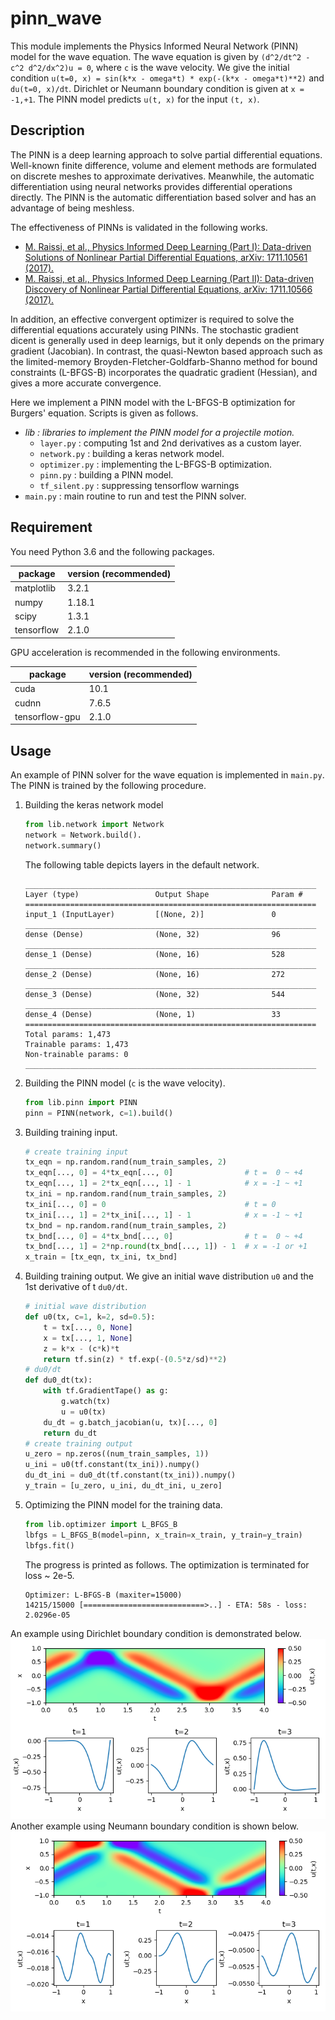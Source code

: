 # pinn_wave

This module implements the Physics Informed Neural Network (PINN) model for the wave equation. The wave equation is given by `(d^2/dt^2 - c^2 d^2/dx^2)u = 0`, where `c` is the wave velocity. We give the initial condition `u(t=0, x) = sin(k*x - omega*t) * exp(-(k*x - omega*t)**2)` and `du(t=0, x)/dt`. Dirichlet or Neumann boundary condition is given at `x = -1,+1`. The PINN model predicts `u(t, x)` for the input `(t, x)`.

## Description

The PINN is a deep learning approach to solve partial differential equations. Well-known finite difference, volume and element methods are formulated on discrete meshes to approximate derivatives. Meanwhile, the automatic differentiation using neural networks provides differential operations directly. The PINN is the automatic differentiation based solver and has an advantage of being meshless.

The effectiveness of PINNs is validated in the following works.

* [M. Raissi, et al., Physics Informed Deep Learning (Part I): Data-driven Solutions of Nonlinear Partial Differential Equations, arXiv: 1711.10561 (2017).](https://arxiv.org/abs/1711.10561)
* [M. Raissi, et al., Physics Informed Deep Learning (Part II): Data-driven Discovery of Nonlinear Partial Differential Equations, arXiv: 1711.10566 (2017).](https://arxiv.org/abs/1711.10566)

In addition, an effective convergent optimizer is required to solve the differential equations accurately using PINNs. The stochastic gradient dicent is generally used in deep learnigs, but it only depends on the primary gradient (Jacobian). In contrast, the quasi-Newton based approach such as the limited-memory Broyden-Fletcher-Goldfarb-Shanno method for bound constraints (L-BFGS-B) incorporates the quadratic gradient (Hessian), and gives a more accurate convergence.

Here we implement a PINN model with the L-BFGS-B optimization for Burgers' equation.
Scripts is given as follows.

* *lib : libraries to implement the PINN model for a projectile motion.*
    * `layer.py` : computing 1st and 2nd derivatives as a custom layer.
    * `network.py` : building a keras network model.
    * `optimizer.py` : implementing the L-BFGS-B optimization.
    * `pinn.py` : building a PINN model.
    * `tf_silent.py` : suppressing tensorflow warnings
* `main.py` : main routine to run and test the PINN solver.

## Requirement

You need Python 3.6 and the following packages.

| package    | version (recommended) |
| -          | -      |
| matplotlib | 3.2.1  |
| numpy      | 1.18.1 |
| scipy      | 1.3.1  |
| tensorflow | 2.1.0  |

GPU acceleration is recommended in the following environments.

| package        | version (recommended) |
| -              | -     |
| cuda           | 10.1  |
| cudnn          | 7.6.5 |
| tensorflow-gpu | 2.1.0 |

## Usage

An example of PINN solver for the wave equation is implemented in `main.py`. The PINN is trained by the following procedure.

1. Building the keras network model
    ```python
    from lib.network import Network
    network = Network.build().
    network.summary()
    ```
    The following table depicts layers in the default network.
    ```
    _________________________________________________________________
    Layer (type)                 Output Shape              Param #
    =================================================================
    input_1 (InputLayer)         [(None, 2)]               0
    _________________________________________________________________
    dense (Dense)                (None, 32)                96
    _________________________________________________________________
    dense_1 (Dense)              (None, 16)                528
    _________________________________________________________________
    dense_2 (Dense)              (None, 16)                272
    _________________________________________________________________
    dense_3 (Dense)              (None, 32)                544
    _________________________________________________________________
    dense_4 (Dense)              (None, 1)                 33
    =================================================================
    Total params: 1,473
    Trainable params: 1,473
    Non-trainable params: 0
    _________________________________________________________________
    ```
2. Building the PINN model (`c` is the wave velocity).
    ```python
    from lib.pinn import PINN
    pinn = PINN(network, c=1).build()
    ```
3. Building training input.
    ```python
    # create training input
    tx_eqn = np.random.rand(num_train_samples, 2)
    tx_eqn[..., 0] = 4*tx_eqn[..., 0]                # t =  0 ~ +4
    tx_eqn[..., 1] = 2*tx_eqn[..., 1] - 1            # x = -1 ~ +1
    tx_ini = np.random.rand(num_train_samples, 2)
    tx_ini[..., 0] = 0                               # t = 0
    tx_ini[..., 1] = 2*tx_ini[..., 1] - 1            # x = -1 ~ +1
    tx_bnd = np.random.rand(num_train_samples, 2)
    tx_bnd[..., 0] = 4*tx_bnd[..., 0]                # t =  0 ~ +4
    tx_bnd[..., 1] = 2*np.round(tx_bnd[..., 1]) - 1  # x = -1 or +1
    x_train = [tx_eqn, tx_ini, tx_bnd]
    ```
4. Building training output. We give an initial wave distribution `u0` and the 1st derivative of t `du0/dt`.
    ```python
    # initial wave distribution
    def u0(tx, c=1, k=2, sd=0.5):
        t = tx[..., 0, None]
        x = tx[..., 1, None]
        z = k*x - (c*k)*t
        return tf.sin(z) * tf.exp(-(0.5*z/sd)**2)
    # du0/dt
    def du0_dt(tx):
        with tf.GradientTape() as g:
            g.watch(tx)
            u = u0(tx)
        du_dt = g.batch_jacobian(u, tx)[..., 0]
        return du_dt
    # create training output
    u_zero = np.zeros((num_train_samples, 1))
    u_ini = u0(tf.constant(tx_ini)).numpy()
    du_dt_ini = du0_dt(tf.constant(tx_ini)).numpy()
    y_train = [u_zero, u_ini, du_dt_ini, u_zero]
    ```
5. Optimizing the PINN model for the training data.
    ```python
    from lib.optimizer import L_BFGS_B
    lbfgs = L_BFGS_B(model=pinn, x_train=x_train, y_train=y_train)
    lbfgs.fit()
    ```
    The progress is printed as follows. The optimization is terminated for loss ~ 2e-5.
    ```
    Optimizer: L-BFGS-B (maxiter=15000)
    14215/15000 [===========================>..] - ETA: 58s - loss: 2.0296e-05
    ```

An example using Dirichlet boundary condition is demonstrated below.
![result_img](result_img_dirichlet.png)
Another example using Neumann boundary condition is shown below.
![result_img](result_img_neumann.png)
